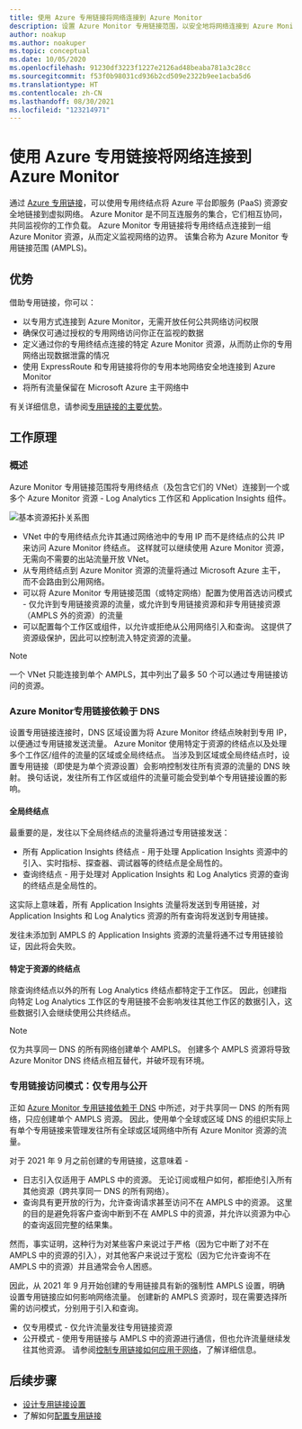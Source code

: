 ```yaml
---
title: 使用 Azure 专用链接将网络连接到 Azure Monitor
description: 设置 Azure Monitor 专用链接范围，以安全地将网络连接到 Azure Monitor。
author: noakup
ms.author: noakuper
ms.topic: conceptual
ms.date: 10/05/2020
ms.openlocfilehash: 91230df3223f1227e2126ad48beaba781a3c28cc
ms.sourcegitcommit: f53f0b98031cd936b2cd509e2322b9ee1acba5d6
ms.translationtype: HT
ms.contentlocale: zh-CN
ms.lasthandoff: 08/30/2021
ms.locfileid: "123214971"
---
```

# <a name="use-azure-private-link-to-connect-networks-to-azure-monitor"></a>使用 Azure 专用链接将网络连接到 Azure Monitor

通过 [Azure 专用链接](../../private-link/private-link-overview.md)，可以使用专用终结点将 Azure 平台即服务 (PaaS) 资源安全地链接到虚拟网络。 Azure Monitor 是不同互连服务的集合，它们相互协同，共同监视你的工作负载。 Azure Monitor 专用链接将专用终结点连接到一组 Azure Monitor 资源，从而定义监视网络的边界。 该集合称为 Azure Monitor 专用链接范围 (AMPLS)。


## <a name="advantages"></a>优势

借助专用链接，你可以：

- 以专用方式连接到 Azure Monitor，无需开放任何公共网络访问权限
- 确保仅可通过授权的专用网络访问你正在监视的数据
- 定义通过你的专用终结点连接的特定 Azure Monitor 资源，从而防止你的专用网络出现数据泄露的情况
- 使用 ExpressRoute 和专用链接将你的专用本地网络安全地连接到 Azure Monitor
- 将所有流量保留在 Microsoft Azure 主干网络中

有关详细信息，请参阅[专用链接的主要优势](../../private-link/private-link-overview.md#key-benefits)。

## <a name="how-it-works"></a>工作原理

### <a name="overview"></a>概述
Azure Monitor 专用链接范围将专用终结点（及包含它们的 VNet）连接到一个或多个 Azure Monitor 资源 - Log Analytics 工作区和 Application Insights 组件。

![基本资源拓扑关系图](./media/private-link-security/private-link-basic-topology.png)

* VNet 中的专用终结点允许其通过网络池中的专用 IP 而不是终结点的公共 IP 来访问 Azure Monitor 终结点。 这样就可以继续使用 Azure Monitor 资源，无需向不需要的出站流量开放 VNet。 
* 从专用终结点到 Azure Monitor 资源的流量将通过 Microsoft Azure 主干，而不会路由到公用网络。
* 可以将 Azure Monitor 专用链接范围（或特定网络）配置为使用首选访问模式 - 仅允许到专用链接资源的流量，或允许到专用链接资源和非专用链接资源（AMPLS 外的资源）的流量
* 可以配置每个工作区或组件，以允许或拒绝从公用网络引入和查询。 这提供了资源级保护，因此可以控制流入特定资源的流量。

> [!NOTE]
> 一个 VNet 只能连接到单个 AMPLS，其中列出了最多 50 个可以通过专用链接访问的资源。

### <a name="azure-monitor-private-link-relies-on-your-dns"></a>Azure Monitor专用链接依赖于 DNS
设置专用链接连接时，DNS 区域设置为将 Azure Monitor 终结点映射到专用 IP，以便通过专用链接发送流量。 Azure Monitor 使用特定于资源的终结点以及处理多个工作区/组件的流量的区域或全局终结点。 当涉及到区域或全局终结点时，设置专用链接（即使是为单个资源设置）会影响控制发往所有资源的流量的 DNS 映射。 换句话说，发往所有工作区或组件的流量可能会受到单个专用链接设置的影响。

#### <a name="global-endpoints"></a>全局终结点
最重要的是，发往以下全局终结点的流量将通过专用链接发送：
* 所有 Application Insights 终结点 - 用于处理 Application Insights 资源中的引入、实时指标、探查器、调试器等的终结点是全局性的。
* 查询终结点 - 用于处理对 Application Insights 和 Log Analytics 资源的查询的终结点是全局性的。

这实际上意味着，所有 Application Insights 流量将发送到专用链接，对 Application Insights 和 Log Analytics 资源的所有查询将发送到专用链接。

发往未添加到 AMPLS 的 Application Insights 资源的流量将通不过专用链接验证，因此将会失败。

#### <a name="resource-specific-endpoints"></a>特定于资源的终结点
除查询终结点以外的所有 Log Analytics 终结点都特定于工作区。 因此，创建指向特定 Log Analytics 工作区的专用链接不会影响发往其他工作区的数据引入，这些数据引入会继续使用公共终结点。


> [!NOTE]
> 仅为共享同一 DNS 的所有网络创建单个 AMPLS。 创建多个 AMPLS 资源将导致 Azure Monitor DNS 终结点相互替代，并破坏现有环境。

### <a name="private-link-access-modes-private-only-vs-open"></a>专用链接访问模式：仅专用与公开
正如 [Azure Monitor 专用链接依赖于 DNS](#azure-monitor-private-link-relies-on-your-dns) 中所述，对于共享同一 DNS 的所有网络，只应创建单个 AMPLS 资源。 因此，使用单个全球或区域 DNS 的组织实际上有单个专用链接来管理发往所有全球或区域网络中所有 Azure Monitor 资源的流量。

对于 2021 年 9 月之前创建的专用链接，这意味着 - 
* 日志引入仅适用于 AMPLS 中的资源。 无论订阅或租户如何，都拒绝引入所有其他资源（跨共享同一 DNS 的所有网络）。
* 查询具有更开放的行为，允许查询请求甚至访问不在 AMPLS 中的资源。 这里的目的是避免将客户查询中断到不在 AMPLS 中的资源，并允许以资源为中心的查询返回完整的结果集。

然而，事实证明，这种行为对某些客户来说过于严格（因为它中断了对不在 AMPLS 中的资源的引入），对其他客户来说过于宽松（因为它允许查询不在 AMPLS 中的资源）并且通常会令人困惑。

因此，从 2021 年 9 月开始创建的专用链接具有新的强制性 AMPLS 设置，明确设置专用链接应如何影响网络流量。 创建新的 AMPLS 资源时，现在需要选择所需的访问模式，分别用于引入和查询。 
* 仅专用模式 - 仅允许流量发往专用链接资源
* 公开模式 - 使用专用链接与 AMPLS 中的资源进行通信，但也允许流量继续发往其他资源。 请参阅[控制专用链接如何应用于网络](./private-link-design.md#control-how-private-links-apply-to-your-networks)，了解详细信息。

## <a name="next-steps"></a>后续步骤
- [设计专用链接设置](private-link-design.md)
- 了解如何[配置专用链接](private-link-configure.md)

<h3><a id="connect-to-a-private-endpoint"></a></h3>
